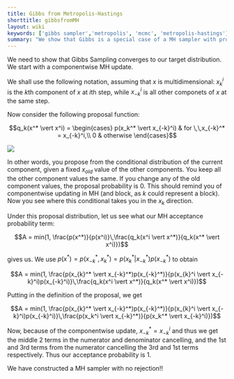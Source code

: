 ```yaml
---
title: Gibbs from Metropolis-Hastings
shorttitle: gibbsfromMH
layout: wiki
keywords: ['gibbs sampler','metropolis', 'mcmc', 'metropolis-hastings']
summary: "We show that Gibbs is a special case of a MH sampler with proposal distribution a conditional on one variable holding all others constant."
---
```


We need to show that Gibbs Sampling converges to our target distribution. We start with a componentwise MH update.

We shall use the following notation, assuming that $x$ is multidimensional: $x_{k}^i$ is the $k$th component of $x$ at $i$th step, while $x_{-k}^i$ is all other componets of $x$ at the same step.

Now consider the following proposal function:

$$q_k(x^* \vert x^i) = \begin{cases} p(x_k^* \vert x_{-k}^i) & for \,\,x_{-k}^* = x_{-k}^i,\\ 0 & otherwise \end{cases}$$

![](images/gibbsograph.png)

In other words, you propose from the conditional distribution of the current component, given a fixed $x_{old}$ value of the other components.  You keep all the other component values the same. If you change any of the old component values, the proposal probability is 0. This should remind you of componentwise updating in MH (and block, as $k$ could represent a block). Now you see where this conditional takes you in the $x_k$ direction.

Under this proposal distribution, let us see what our MH acceptance probability term:

$$A = min(1, \frac{p(x^*)}{p(x^i)}\,\frac{q_k(x^i \vert x^*)}{q_k(x^* \vert x^i)})$$

gives us. We use $p(x^*) = p(x_{-k}^*, x_k^*) = p(x_{k}^* \vert  x_{-k}^*)p(x_{-k}^*)$ to obtain

$$A = min(1, \frac{p(x_{k}^* \vert  x_{-k}^*)p(x_{-k}^*)}{p(x_{k}^i \vert  x_{-k}^i)p(x_{-k}^i)}\,\frac{q_k(x^i \vert x^*)}{q_k(x^* \vert x^i)})$$

Putting in the definition of the proposal, we get

$$A = min(1, \frac{p(x_{k}^* \vert  x_{-k}^*)p(x_{-k}^*)}{p(x_{k}^i \vert  x_{-k}^i)p(x_{-k}^i)}\,\frac{p(x_k^i \vert x_{-k}^*)}{p(x_k^* \vert x_{-k}^i)})$$

Now, because of the componentwise update, $x_{-k}^* = x_{-k}^i$ and thus we get the middle 2 terms in the numerator and denominator cancelling, and the 1st and 3rd terms from the numerator cancelling the 3rd and 1st terms respectively. Thus our acceptance probability is 1. 

We have constructed a MH sampler with no rejection!!

